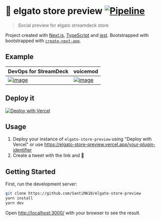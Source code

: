 # 👀 elgato store preview [![Pipeline](https://github.com/SantiMA10/elgato-store-preview/actions/workflows/pipeline.yml/badge.svg)](https://github.com/SantiMA10/elgato-store-preview/actions/workflows/pipeline.yml)

> Social preview for elgato streamdeck store

Project created with [Next.js](https://nextjs.org/), [TypeScript](https://www.typescriptlang.org/) and [jest](https://jestjs.io/). Bootstrapped with bootstrapped with [`create-next-app`](https://github.com/vercel/next.js/tree/canary/packages/create-next-app).

## Example

| DevOps for StreamDeck  | voicemod  |
|---|---|
| [![image](https://user-images.githubusercontent.com/7255298/164541268-fc5bb104-8deb-4541-8c07-281d16591fe5.png)](https://github.com/SantiMA10/devops-streamdeck)  | [![image](https://user-images.githubusercontent.com/7255298/164541420-38058b90-b7ba-4626-9ad9-e881e14e588a.png)](https://elgato-store-preview.vercel.app/net.voicemod.windowsdesktop)  |

## Deploy it

[![Deploy with Vercel](https://vercel.com/button)](https://vercel.com/new/clone?repository-url=https%3A%2F%2Fgithub.com%2FSantiMA10%2Felgato-store-preview)

## Usage

1. Deploy your instance of `elgato-store-preview` using "Deploy with Vercel" or use https://elgato-store-preview.vercel.app/your-plugin-identifier
2. Create a tweet with the link and 🚀


## Getting Started

First, run the development server:

```bash
git clone https://github.com/SantiMA10/elgato-store-preview
yarn install
yarn dev
```

Open [http://localhost:3000/<plugin-identifier>](http://localhost:3000/<plugin-identifier>) with your browser to see the result.
